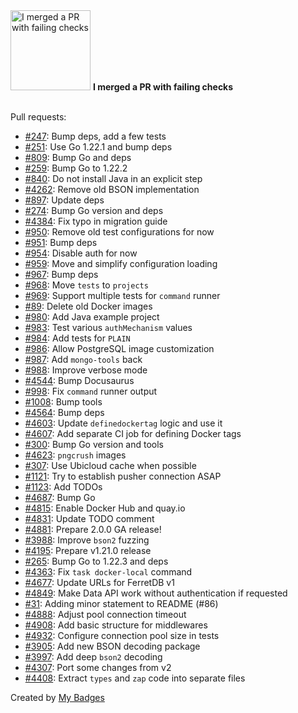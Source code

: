 <img src="https://my-badges.github.io/my-badges/this-is-fine.png" alt="I merged a PR with failing checks" title="I merged a PR with failing checks" width="128">
<strong>I merged a PR with failing checks</strong>
<br><br>

Pull requests:

- <a href="https://github.com/FerretDB/github-actions/pull/247">#247</a>: Bump deps, add a few tests
- <a href="https://github.com/FerretDB/github-actions/pull/251">#251</a>: Use Go 1.22.1 and bump deps
- <a href="https://github.com/FerretDB/dance/pull/809">#809</a>: Bump Go and deps
- <a href="https://github.com/FerretDB/github-actions/pull/259">#259</a>: Bump Go to 1.22.2
- <a href="https://github.com/FerretDB/dance/pull/840">#840</a>: Do not install Java in an explicit step
- <a href="https://github.com/FerretDB/FerretDB/pull/4262">#4262</a>: Remove old BSON implementation
- <a href="https://github.com/FerretDB/dance/pull/897">#897</a>: Update deps
- <a href="https://github.com/FerretDB/github-actions/pull/274">#274</a>: Bump Go version and deps
- <a href="https://github.com/FerretDB/FerretDB/pull/4384">#4384</a>: Fix typo in migration guide
- <a href="https://github.com/FerretDB/dance/pull/950">#950</a>: Remove old test configurations for now
- <a href="https://github.com/FerretDB/dance/pull/951">#951</a>: Bump deps
- <a href="https://github.com/FerretDB/dance/pull/954">#954</a>: Disable auth for now
- <a href="https://github.com/FerretDB/dance/pull/959">#959</a>: Move and simplify configuration loading
- <a href="https://github.com/FerretDB/dance/pull/967">#967</a>: Bump deps
- <a href="https://github.com/FerretDB/dance/pull/968">#968</a>: Move `tests` to `projects`
- <a href="https://github.com/FerretDB/dance/pull/969">#969</a>: Support multiple tests for `command` runner
- <a href="https://github.com/AlekSi/golang-tip/pull/89">#89</a>: Delete old Docker images
- <a href="https://github.com/FerretDB/dance/pull/980">#980</a>: Add Java example project
- <a href="https://github.com/FerretDB/dance/pull/983">#983</a>: Test various `authMechanism` values
- <a href="https://github.com/FerretDB/dance/pull/984">#984</a>: Add tests for `PLAIN`
- <a href="https://github.com/FerretDB/dance/pull/986">#986</a>: Allow PostgreSQL image customization
- <a href="https://github.com/FerretDB/dance/pull/987">#987</a>: Add `mongo-tools` back
- <a href="https://github.com/FerretDB/dance/pull/988">#988</a>: Improve verbose mode
- <a href="https://github.com/FerretDB/FerretDB/pull/4544">#4544</a>: Bump Docusaurus
- <a href="https://github.com/FerretDB/dance/pull/998">#998</a>: Fix `command` runner output
- <a href="https://github.com/FerretDB/dance/pull/1008">#1008</a>: Bump tools
- <a href="https://github.com/FerretDB/FerretDB/pull/4564">#4564</a>: Bump deps
- <a href="https://github.com/FerretDB/FerretDB/pull/4603">#4603</a>: Update `definedockertag` logic and use it
- <a href="https://github.com/FerretDB/FerretDB/pull/4607">#4607</a>: Add separate CI job for defining Docker tags
- <a href="https://github.com/FerretDB/github-actions/pull/300">#300</a>: Bump Go version and tools
- <a href="https://github.com/FerretDB/FerretDB/pull/4623">#4623</a>: `pngcrush` images
- <a href="https://github.com/FerretDB/github-actions/pull/307">#307</a>: Use Ubicloud cache when possible
- <a href="https://github.com/FerretDB/dance/pull/1121">#1121</a>: Try to establish pusher connection ASAP
- <a href="https://github.com/FerretDB/dance/pull/1123">#1123</a>: Add TODOs
- <a href="https://github.com/FerretDB/FerretDB/pull/4687">#4687</a>: Bump Go
- <a href="https://github.com/FerretDB/FerretDB/pull/4815">#4815</a>: Enable Docker Hub and quay.io
- <a href="https://github.com/FerretDB/FerretDB/pull/4831">#4831</a>: Update TODO comment
- <a href="https://github.com/FerretDB/FerretDB/pull/4881">#4881</a>: Prepare 2.0.0 GA release!
- <a href="https://github.com/FerretDB/FerretDB/pull/3988">#3988</a>: Improve `bson2` fuzzing
- <a href="https://github.com/FerretDB/FerretDB/pull/4195">#4195</a>: Prepare v1.21.0 release
- <a href="https://github.com/FerretDB/github-actions/pull/265">#265</a>: Bump Go to 1.22.3 and deps
- <a href="https://github.com/FerretDB/FerretDB/pull/4363">#4363</a>: Fix `task docker-local` command
- <a href="https://github.com/FerretDB/FerretDB/pull/4677">#4677</a>: Update URLs for FerretDB v1
- <a href="https://github.com/FerretDB/FerretDB/pull/4849">#4849</a>: Make Data API work without authentication if requested
- <a href="https://github.com/FerretDB/documentdb/pull/31">#31</a>: Adding minor statement to README (#86)
- <a href="https://github.com/FerretDB/FerretDB/pull/4888">#4888</a>: Adjust pool connection timeout
- <a href="https://github.com/FerretDB/FerretDB/pull/4908">#4908</a>: Add basic structure for middlewares
- <a href="https://github.com/FerretDB/FerretDB/pull/4932">#4932</a>: Configure connection pool size in tests
- <a href="https://github.com/FerretDB/FerretDB/pull/3905">#3905</a>: Add new BSON decoding package
- <a href="https://github.com/FerretDB/FerretDB/pull/3997">#3997</a>: Add deep `bson2` decoding
- <a href="https://github.com/FerretDB/FerretDB/pull/4307">#4307</a>: Port some changes from v2
- <a href="https://github.com/FerretDB/FerretDB/pull/4408">#4408</a>: Extract `types` and `zap` code into separate files


Created by <a href="https://github.com/my-badges/my-badges">My Badges</a>